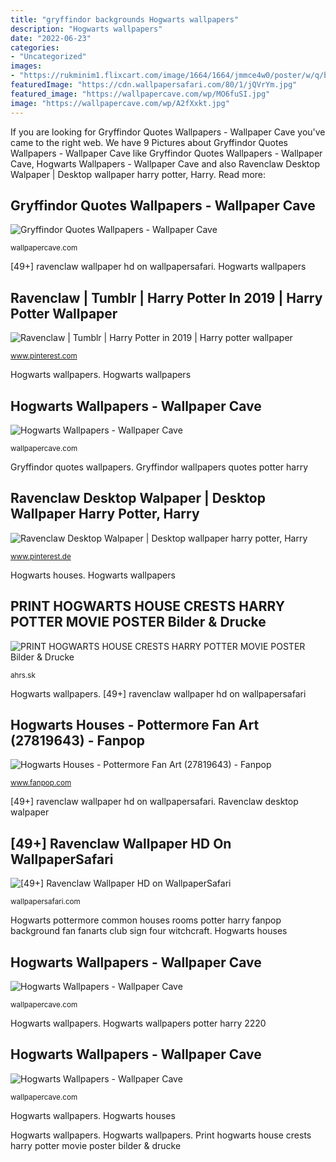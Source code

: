 ```yaml
---
title: "gryffindor backgrounds Hogwarts wallpapers"
description: "Hogwarts wallpapers"
date: "2022-06-23"
categories:
- "Uncategorized"
images:
- "https://rukminim1.flixcart.com/image/1664/1664/jmmce4w0/poster/w/q/b/medium-wb-official-licensed-harry-potter-hogwarts-crests-poster-original-imaf9gqwzunbxhne.jpeg"
featuredImage: "https://cdn.wallpapersafari.com/80/1/jQVrYm.jpg"
featured_image: "https://wallpapercave.com/wp/MO6fuSI.jpg"
image: "https://wallpapercave.com/wp/A2fXxkt.jpg"
---
```


If you are looking for Gryffindor Quotes Wallpapers - Wallpaper Cave you've came to the right web. We have 9 Pictures about Gryffindor Quotes Wallpapers - Wallpaper Cave like Gryffindor Quotes Wallpapers - Wallpaper Cave, Hogwarts Wallpapers - Wallpaper Cave and also Ravenclaw Desktop Walpaper | Desktop wallpaper harry potter, Harry. Read more:

## Gryffindor Quotes Wallpapers - Wallpaper Cave

![Gryffindor Quotes Wallpapers - Wallpaper Cave](https://wallpapercave.com/wp/wp5808038.jpg "Hogwarts houses")

<small>wallpapercave.com</small>

[49+] ravenclaw wallpaper hd on wallpapersafari. Hogwarts wallpapers

## Ravenclaw | Tumblr | Harry Potter In 2019 | Harry Potter Wallpaper

![Ravenclaw | Tumblr | Harry Potter in 2019 | Harry potter wallpaper](https://i.pinimg.com/736x/99/68/c6/9968c688a57f89665596a19bb11ce45b--draco-hermione.jpg?b=t "Hogwarts wallpapers")

<small>www.pinterest.com</small>

Hogwarts wallpapers. Hogwarts wallpapers

## Hogwarts Wallpapers - Wallpaper Cave

![Hogwarts Wallpapers - Wallpaper Cave](https://wallpapercave.com/wp/vXan8A7.jpg "Hogwarts wallpapers")

<small>wallpapercave.com</small>

Gryffindor quotes wallpapers. Gryffindor wallpapers quotes potter harry

## Ravenclaw Desktop Walpaper | Desktop Wallpaper Harry Potter, Harry

![Ravenclaw Desktop Walpaper | Desktop wallpaper harry potter, Harry](https://i.pinimg.com/736x/da/a6/33/daa633c8385462a6145fd5c2a314d46b.jpg "Hogwarts wallpapers")

<small>www.pinterest.de</small>

Hogwarts houses. Hogwarts wallpapers

## PRINT HOGWARTS HOUSE CRESTS HARRY POTTER MOVIE POSTER Bilder &amp; Drucke

![PRINT HOGWARTS HOUSE CRESTS HARRY POTTER MOVIE POSTER Bilder &amp; Drucke](https://rukminim1.flixcart.com/image/1664/1664/jmmce4w0/poster/w/q/b/medium-wb-official-licensed-harry-potter-hogwarts-crests-poster-original-imaf9gqwzunbxhne.jpeg "Hogwarts wallpapers potter harry 2220")

<small>ahrs.sk</small>

Hogwarts wallpapers. [49+] ravenclaw wallpaper hd on wallpapersafari

## Hogwarts Houses - Pottermore Fan Art (27819643) - Fanpop

![Hogwarts Houses - Pottermore Fan Art (27819643) - Fanpop](http://images5.fanpop.com/image/photos/27800000/Hogwarts-Houses-pottermore-27819643-500-600.jpg "Potter hogwarts crests licensed teahub")

<small>www.fanpop.com</small>

[49+] ravenclaw wallpaper hd on wallpapersafari. Ravenclaw desktop walpaper

## [49+] Ravenclaw Wallpaper HD On WallpaperSafari

![[49+] Ravenclaw Wallpaper HD on WallpaperSafari](https://cdn.wallpapersafari.com/80/1/jQVrYm.jpg "Hogwarts ravenclaw potter wallpapers hufflepuff slytherin harry houses desktop fan gryffindor fanpop google rivalry wallpapersafari fanart cute code artwork")

<small>wallpapersafari.com</small>

Hogwarts pottermore common houses rooms potter harry fanpop background fan fanarts club sign four witchcraft. Hogwarts houses

## Hogwarts Wallpapers - Wallpaper Cave

![Hogwarts Wallpapers - Wallpaper Cave](https://wallpapercave.com/wp/A2fXxkt.jpg "Gryffindor quotes wallpapers")

<small>wallpapercave.com</small>

Hogwarts wallpapers. Hogwarts wallpapers potter harry 2220

## Hogwarts Wallpapers - Wallpaper Cave

![Hogwarts Wallpapers - Wallpaper Cave](https://wallpapercave.com/wp/MO6fuSI.jpg "Ravenclaw potter harry aesthetic")

<small>wallpapercave.com</small>

Hogwarts wallpapers. Hogwarts houses

Hogwarts wallpapers. Hogwarts wallpapers. Print hogwarts house crests harry potter movie poster bilder &amp; drucke

